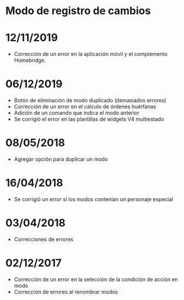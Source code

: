 # Modo de registro de cambios

# 12/11/2019

- Corrección de un error en la aplicación móvil y el complemento Homebridge.

# 06/12/2019

- Botón de eliminación de modo duplicado (demasiados errores)
- Corrección de un error en el cálculo de órdenes huérfanas
- Adición de un comando que indica el modo anterior
- Se corrigió el error en las plantillas de widgets V4 multiestado

# 08/05/2018

- Agregar opción para duplicar un modo

# 16/04/2018

- Se corrigió un error si los modos contenían un personaje especial

# 03/04/2018

- Correcciones de errores

# 02/12/2017

- Corrección de un error en la selección de la condición de acción en modo
- Corrección de errores al renombrar modos
